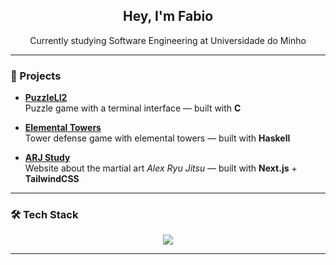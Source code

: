 <h2 align="center">Hey, I'm Fabio</h2>

<p align="center">
  Currently studying Software Engineering at Universidade do Minho
</p>

---

### 🧩 Projects

- **[PuzzleLI2](https://github.com/fabioazv14/PuzzleLI2)**  
  Puzzle game with a terminal interface — built with **C**

- **[Elemental Towers](https://github.com/fabioazv14/ElementalTowers)**  
  Tower defense game with elemental towers — built with **Haskell**

- **[ARJ Study](https://github.com/fabioazv14/ARJStudy)**  
  Website about the martial art *Alex Ryu Jitsu* — built with **Next.js** + **TailwindCSS**

---

### 🛠️ Tech Stack

<p align="center">
  <img src="https://skillicons.dev/icons?i=html,css,c,js,ts,haskell,nextjs,tailwind" />
</p>

---
